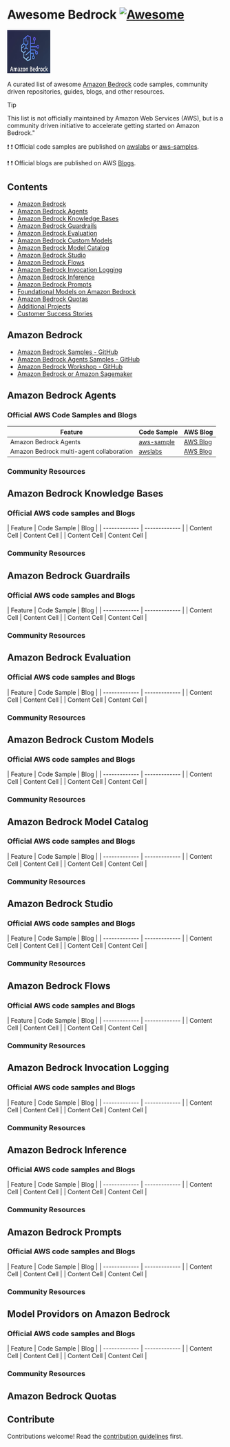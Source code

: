 # Awesome Bedrock [![Awesome](https://awesome.re/badge.svg)](https://awesome.re)

<p class="center">
    <img src="/images/bedrock-logo.png" height="100" width="100"/>
</p>

A curated list of awesome [Amazon Bedrock](https://aws.amazon.com/bedrock/) code samples, community driven repositories, guides, blogs, and other resources.

> [!TIP]
> This list is not officially maintained by Amazon Web Services (AWS), but is a community driven initiative to accelerate getting started on Amazon Bedrock."

:exclamation: :exclamation: Official code samples are published on [awslabs](https://github.com/awslabs) or [aws-samples](https://github.com/aws-samples).

:exclamation: :exclamation: Official blogs are published on AWS [Blogs](https://aws.amazon.com/blogs/).

## Contents

- [Amazon Bedrock](#amazon-bedrock)
- [Amazon Bedrock Agents](#amazon-bedrock-agents)
- [Amazon Bedrock Knowledge Bases](#amazon-bedrock-knowledge-bases)
- [Amazon Bedrock Guardrails](#amazon-bedrock-guardrails)
- [Amazon Bedrock Evaluation](#amazon-bedrock-evaluation)
- [Amazon Bedrock Custom Models](#amazon-bedrock-custom-models)
- [Amazon Bedrock Model Catalog](#amazon-bedrock-model-catalog)
- [Amazon Bedrock Studio](#amazon-bedrock-studio)
- [Amazon Bedrock Flows](#amazon-bedrock-flows)
- [Amazon Bedrock Invocation Logging](#amazon-bedrock-invocation-logging)
- [Amazon Bedrock Inference](#amazon-bedrock-inference)
- [Amazon Bedrock Prompts](#amazon-bedrock-prompts)
- [Foundational Models on Amazon Bedrock](#model-providors-on-amazon-bedrock)
- [Amazon Bedrock Quotas](#amazon-bedrock-quotas)
- [Additional Projects](#additional-projects)
- [Customer Success Stories](#customer-success-stories)

## Amazon Bedrock

- [Amazon Bedrock Samples - GitHub](https://github.com/aws-samples/amazon-bedrock-samples)
- [Amazon Bedrock Agents Samples - GitHub](https://github.com/awslabs/amazon-bedrock-agent-samples)
- [Amazon Bedrock Workshop - GitHub](https://github.com/aws-samples/amazon-bedrock-workshop)
- [Amazon Bedrock or Amazon Sagemaker](https://docs.aws.amazon.com/decision-guides/latest/bedrock-or-sagemaker/bedrock-or-sagemaker.html)

## Amazon Bedrock Agents

### Official AWS Code Samples and Blogs

|                 Feature                   |   Code Sample   |    AWS Blog     | 
| ----------------------------------------- | --------------- | --------------- | 
|           Amazon Bedrock Agents           | [aws-sample]()  |  [AWS Blog]()   |
| Amazon Bedrock multi-agent collaboration  |   [awslabs]()   |  [AWS Blog]()   |

### Community Resources

## Amazon Bedrock Knowledge Bases

### Official AWS code samples and Blogs

| Feature  | Code Sample | Blog | 
| ------------- | ------------- |
| Content Cell  | Content Cell  |
| Content Cell  | Content Cell  |

### Community Resources

## Amazon Bedrock Guardrails

### Official AWS code samples and Blogs

| Feature  | Code Sample | Blog | 
| ------------- | ------------- |
| Content Cell  | Content Cell  |
| Content Cell  | Content Cell  |

### Community Resources


## Amazon Bedrock Evaluation

### Official AWS code samples and Blogs

| Feature  | Code Sample | Blog | 
| ------------- | ------------- |
| Content Cell  | Content Cell  |
| Content Cell  | Content Cell  |

### Community Resources


## Amazon Bedrock Custom Models

### Official AWS code samples and Blogs

| Feature  | Code Sample | Blog | 
| ------------- | ------------- |
| Content Cell  | Content Cell  |
| Content Cell  | Content Cell  |

### Community Resources

## Amazon Bedrock Model Catalog

### Official AWS code samples and Blogs

| Feature  | Code Sample | Blog | 
| ------------- | ------------- |
| Content Cell  | Content Cell  |
| Content Cell  | Content Cell  |

### Community Resources

## Amazon Bedrock Studio

### Official AWS code samples and Blogs

| Feature  | Code Sample | Blog | 
| ------------- | ------------- |
| Content Cell  | Content Cell  |
| Content Cell  | Content Cell  |

### Community Resources

## Amazon Bedrock Flows

### Official AWS code samples and Blogs

| Feature  | Code Sample | Blog | 
| ------------- | ------------- |
| Content Cell  | Content Cell  |
| Content Cell  | Content Cell  |

### Community Resources

## Amazon Bedrock Invocation Logging

### Official AWS code samples and Blogs

| Feature  | Code Sample | Blog | 
| ------------- | ------------- |
| Content Cell  | Content Cell  |
| Content Cell  | Content Cell  |

### Community Resources

## Amazon Bedrock Inference

### Official AWS code samples and Blogs

| Feature  | Code Sample | Blog | 
| ------------- | ------------- |
| Content Cell  | Content Cell  |
| Content Cell  | Content Cell  |

### Community Resources

## Amazon Bedrock Prompts

### Official AWS code samples and Blogs

| Feature  | Code Sample | Blog | 
| ------------- | ------------- |
| Content Cell  | Content Cell  |
| Content Cell  | Content Cell  |

### Community Resources

## Model Providors on Amazon Bedrock

### Official AWS code samples and Blogs

| Feature  | Code Sample | Blog | 
| ------------- | ------------- |
| Content Cell  | Content Cell  |
| Content Cell  | Content Cell  |

### Community Resources

## Amazon Bedrock Quotas

## Contribute

Contributions welcome! Read the [contribution guidelines](contributing.md) first.

